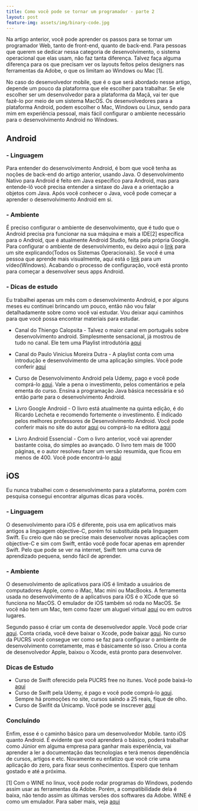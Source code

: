 ```yaml
---
title: Como você pode se tornar um programador - parte 2
layout: post
feature-img: assets/img/binary-code.jpg
---
```


Na artigo anterior, você pode aprender os passos para se tornar um programador Web, tanto de front-end, quanto de back-end. Para pessoas que querem se dedicar nessa categoria de desenvolvimento, o sistema operacional que elas usam, não faz tanta diferença. Talvez faça alguma diferença para os que precisam ver os layouts feitos pelos designers nas ferramentas da Adobe, o que os limitam ao Windows ou Mac [1]. 

No caso do desenvolvedor mobile, que é o que será abordado nesse artigo, depende um pouco da plataforma que ele escolher para trabalhar. Se ele escolher ser um desenvolvedor para a plataforma da Maçã, vai ter que fazê-lo por meio de um sistema MacOS. Os desenvolvedores para a plataforma Android, podem escolher o Mac, Windows ou Linux, sendo para mim em experiência pessoal, mais fácil configurar o ambiente necessário para o desenvolvimento Android no Windows. 

## Android 

### - Linguagem

Para entender do desenvolvimento Android, é bom que você tenha as noções de back-end do artigo anterior, usando Java. O desenvolvimento Nativo para Android é feito em Java específico para Android, mas para entende-lô você precisa entender a sintaxe do Java e a orientação a objetos com Java.  Após você conhecer o Java, você pode começar a aprender o desenvolvimento Android em si.

### - Ambiente

É preciso configurar o ambiente de desenvolvimento, que é tudo que o Android precisa pra funcionar na sua máquina e mais a IDE[2] específica para o Android, que é atualmente Android Studio, feita pela própria Google. Para configurar o ambiente de desenvolvimento, eu deixo aqui o [link](http://www.androidpro.com.br/android-studio-configurando-ambiente/) para um site explicando(Todos os Sistemas Operacionais). Se você é uma pessoa que aprende mais visualmente, aqui está o [link](https://www.youtube.com/watch?v=Ikqej0bYdGA) para um vídeo(Windows).  Acabando o processo de configuração, você está pronto para começar a desenvolver seus apps Android.

### - Dicas de estudo

Eu trabalhei apenas um mês com o desenvolvimento Android, e por alguns meses eu continuei brincando um pouco, então não vou falar detalhadamente sobre como você vai estudar. Vou deixar aqui caminhos para que você possa encontrar materiais para estudar. 


- Canal do Thiengo Calopsita - Talvez o maior canal em português sobre desenvolvimento android. Simplesmente sensacional, já mostrou de tudo no canal. Ele tem uma Playlist introdutória [aqui](https://www.youtube.com/playlist?list=PLBA57K2L2RILUAyMeRmw5kkt4-zzTHv78) 

- Canal   do Paulo Vinicius Moreira Dutra -  A playlist conta com uma introdução e desenvolvimento de uma aplicação simples. Você pode conferir [aqui](https://www.youtube.com/playlist?list=PLVawTLaO8Js9tPdmgmv8cPRsjQkia_zPC)

- Curso de Desenvolvimento Android pela Udemy, pago e você pode comprá-lo [aqui](https://www.udemy.com/curso-completo-do-desenvolvedor-android/). Vale a pena o investimento, pelos comentários e pela ementa do curso. Ensina a programação Java básica necessária e só então parte para o desenvolvimento Android. 

- Livro Google Android -  O livro está atualmente na quinta edição, é do Ricardo Lecheta e recomendo fortemente o investimento. É indicado pelos melhores professores de Desenvolvimento Android. Você pode conferir mais no site do autor [aqui](http://www.livroandroid.com.br/site/pages/livro-android.php) ou comprá-lo na editora [aqui](https://novatec.com.br/livros/google-android-5ed/)

- Livro Android Essencial -  Com o livro anterior, você vai aprender bastante coisa, do simples ao avançado. O livro tem mais de 1000 páginas, e o autor resolveu fazer um versão resumida, que ficou em menos de 400. Você pode encontrá-lo [aqui](http://novatec.com.br/livros/android-essencial/)


## iOS 
Eu nunca trabalhei com o desenvolvimento para a plataforma, porém com pesquisa consegui encontrar algumas dicas para vocês.

### - Linguagem

O desenvolvimento para iOS é diferente, pois usa em aplicativos mais antigos a linguagem objective-C, porém foi substituída pela linguagem Swift.  Eu creio que não se precise mais desenvolver novas aplicações com objective-C e sim com Swift, então você pode focar apenas em aprender Swift. Pelo que pode se ver na internet, Swift tem uma curva de aprendizado pequena, sendo fácil de aprender.

### - Ambiente
O desenvolvimento de aplicativos para iOS é limitado a usuários de computadores Apple, como o iMac, Mac mini ou MacBooks. A ferramenta usada no  desenvolvimento de a aplicativos para iOS é o XCode que só funciona no MacOS. O emulador de iOS também só roda no MacOS. Se você não tem um Mac, tem como fazer um aluguel virtual [aqui](http://www.macincloud.com/) ou em outros lugares.

Segundo passo é criar um conta de desenvolvedor apple. Você pode criar [aqui](https://developer.apple.com/programs/). Conta criada, você deve baixar o Xcode, pode baixar [aqui](https://developer.apple.com/xcode/).  No curso da PUCRS você consegue ver como se faz para configurar o ambiente de desenvolvimento corretamente, mas é básicamente só isso. Criou a conta de desenvolvedor Apple, baixou o Xcode, está pronto para desenvolver.

### Dicas de Estudo 
- Curso de Swift oferecido pela PUCRS free no itunes. Você pode baixá-lo [aqui](https://itunes.apple.com/br/course/desenvolvimento-ios-em-swift/id937721240)
-  Curso de Swift pela Udemy, é pago e você pode comprá-lo [aqui](https://www.udemy.com/aprenda-a-programar-em-swift-ios/). Sempre há promoções no site, cursos saindo a 25 reais, fique de olho.
- Curso de Swifit da Unicamp. Você pode se inscrever [aqui](https://www.coursera.org/learn/aplicativo-para-iphone)

### **Concluindo** 

Enfim, esse é o caminho básico para um desenvolvedor Mobile. tanto iOS quanto Android. É evidente que você aprenderá o básico, poderá trabalhar como Júnior em alguma empresa para ganhar mais experiência, vai aprender a ler a documentação das tecnologias e terá menos dependência de cursos, artigos e etc. Novamente eu enfatizo que você crie uma aplicação do zero, para fixar seus conhecimentos.  Espero que tenham gostado e até a próxima.

[1] Com o WINE no linux, você pode rodar programas do Windows, podendo assim usar as ferramentas da Adobe. Porém, a compatibilidade dela é baixa, não tendo assim as últimas versões dos softwares da Adobe. WINE é como um emulador. Para saber mais, veja [aqui](http://wiki.ubuntu-br.org/Wine)